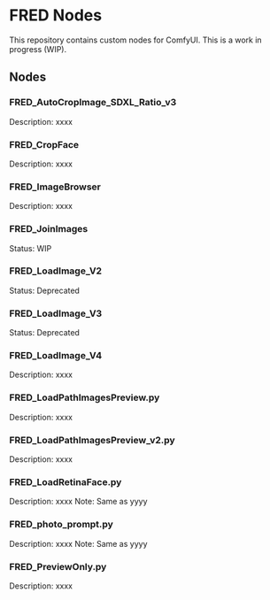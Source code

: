 # FRED Nodes

This repository contains custom nodes for ComfyUI. This is a work in progress (WIP).

## Nodes

### FRED_AutoCropImage_SDXL_Ratio_v3
Description: xxxx

### FRED_CropFace
Description: xxxx

### FRED_ImageBrowser
Description: xxxx

### FRED_JoinImages
Status: WIP

### FRED_LoadImage_V2
Status: Deprecated

### FRED_LoadImage_V3
Status: Deprecated

### FRED_LoadImage_V4
Description: xxxx

### FRED_LoadPathImagesPreview.py
Description: xxxx

### FRED_LoadPathImagesPreview_v2.py
Description: xxxx

### FRED_LoadRetinaFace.py
Description: xxxx
Note: Same as yyyy

### FRED_photo_prompt.py
Description: xxxx
Note: Same as yyyy

### FRED_PreviewOnly.py
Description: xxxx
